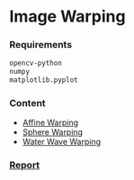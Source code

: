 # Image Warping

### Requirements
```bash
opencv-python
numpy
matplotlib.pyplot
```

### Content
+ [Affine Warping](./projective.py)
+ [Sphere Warping](./sphere.py)
+ [Water Wave Warping](./waterwave.py)

### [Report](./report.pdf)